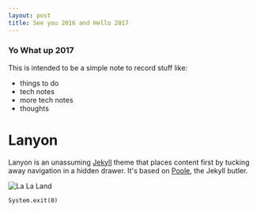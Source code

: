 ```yaml
---
layout: post
title: See you 2016 and Hello 2017
---
```


### Yo What up 2017

This is intended to be a simple note to record stuff like:

* things to do
* tech notes
* more tech notes
* thoughts


# Lanyon

Lanyon is an unassuming [Jekyll](http://jekyllrb.com) theme that places content first by tucking away navigation in a hidden drawer. It's based on [Poole](http://getpoole.com), the Jekyll butler.

![La La Land](http://cdn.collider.com/wp-content/uploads/2016/07/la-la-land-ryan-gosling-emma-stone.jpg)


```System.exit(0)```
